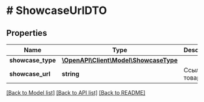 # # ShowcaseUrlDTO

## Properties

Name | Type | Description | Notes
------------ | ------------- | ------------- | -------------
**showcase_type** | [**\OpenAPI\Client\Model\ShowcaseType**](ShowcaseType.md) |  |
**showcase_url** | **string** | Ссылка на товар. |

[[Back to Model list]](../../README.md#models) [[Back to API list]](../../README.md#endpoints) [[Back to README]](../../README.md)
